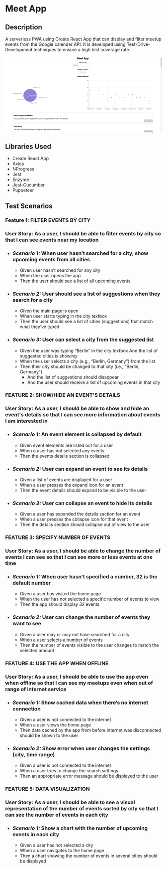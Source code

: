 # Meet App

## **Description**

A serverless PWA using Create React App that can display and filter meetup events from the Google calender API. It is developed using Test-Drive-Development techniques to ensure a high test coverage rate.

![Screenshot of the app](./public/meet_app_screenshot.png?raw=true "Screenshot")

## Libraries Used

* Create React App
* Axios
* NProgress
* Jest
* Enzyme
* Jest-Cucumber
* Puppeteer

## Test Scenarios

### **Feature 1:** FILTER EVENTS BY CITY

### User Story: As a user, I should be able to filter events by city so that I can see events near my location

* ### *Scenario 1:* When user hasn’t searched for a city, show upcoming events from all cities

  * Given user hasn’t searched for any city
  * When the user opens the app
  * Then the user should see a list of all upcoming events

* ### *Scenario 2:* User should see a list of suggestions when they search for a city

  * Given the main page is open
  * When user starts typing in the city textbox
  * Then the user should see a list of cities (suggestions) that match what they’ve typed

* ### *Scenario 3:* User can select a city from the suggested list

  * Given the user was typing “Berlin” in the city textbox And the list of suggested cities is showing
  * When the user selects a city (e.g., “Berlin, Germany”) from the list
  * Then their city should be changed to that city (i.e., “Berlin, Germany”)
    * And the list of suggestions should disappear
    * And the user should receive a list of upcoming events in that city

### **FEATURE 2:** SHOW/HIDE AN EVENT'S DETAILS

### User Story: As a user, I should be able to show and hide an event's details so that I can see more information about events I am interested in

* ### *Scenario 1:* An event element is collapsed by default

  * Given event elements are listed out for a user
  * When a user has not selected any events
  * Then the events details section is collapsed

* ### *Scenario 2:* User can expand an event to see its details

  * Given a list of events are displayed for a user
  * When a user presses the expand icon for an event
  * Then the event details should expand to be visible to the user

* ### *Scenario 3:* User can collapse an event to hide its details

  * Given a user has expanded the details section for an event
  * When a user presses the collapse icon for that event
  * Then the details section should collapse out of view to the user

### **FEATURE 3:** SPECIFY NUMBER OF EVENTS

### User Story: As a user, I should be able to change the number of events I can see so that I can see more or less events at one time

* ### *Scenario 1:* When user hasn’t specified a number, 32 is the default number

  * Given a user has visited the home page
  * When the user has not selected a specific number of events to view
  * Then the app should display 32 events

* ### *Scenario 2:* User can change the number of events they want to see

  * Given a user may or may not have searched for a city
  * When a user selects a number of events
  * Then the number of events visible to the user changes to match the selected amount

### **FEATURE 4:** USE THE APP WHEN OFFLINE

### User Story: As a user, I should be able to use the app even when offline so that I can see my meetups even when out of range of internet service

* ### *Scenario 1:* Show cached data when there’s no internet connection

  * Given a user is not connected to the internet
  * When a user views the home page
  * Then data cached by the app from before internet was disconnected should be shown to the user

* ### *Scenario 2:* Show error when user changes the settings (city, time range)

  * Given a user is not connected to the internet
  * When a user tries to change the search settings
  * Then an appropriate error message should be displayed to the user

### **FEATURE 5:** DATA VISUALIZATION

### User Story: As a user, I should be able to see a visual representation of the number of events sorted by city so that I can see the number of events in each city

* ### *Scenario 1:* Show a chart with the number of upcoming events in each city

  * Given a user has not selected a city
  * When a user navigates to the home page
  * Then a chart showing the number of events in several cities should be displayed
